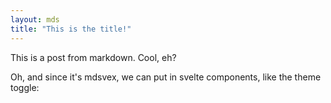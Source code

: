 ```yaml
---
layout: mds
title: "This is the title!"
---
```


This is a post from markdown. Cool, eh?

Oh, and since it's mdsvex, we can put in svelte components, like the theme toggle:
